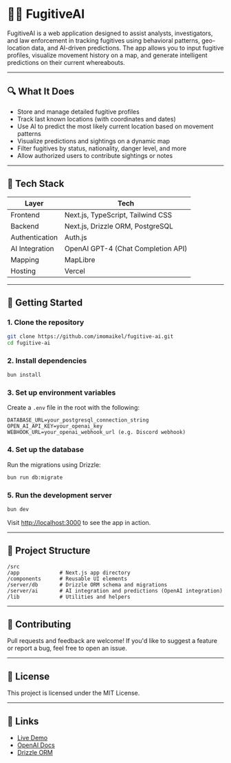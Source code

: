 # 🕵️‍♂️ FugitiveAI

FugitiveAI is a web application designed to assist analysts, investigators, and law enforcement in tracking fugitives using behavioral patterns, geo-location data, and AI-driven predictions. The app allows you to input fugitive profiles, visualize movement history on a map, and generate intelligent predictions on their current whereabouts.

---

## 🔍 What It Does

- Store and manage detailed fugitive profiles  
- Track last known locations (with coordinates and dates)  
- Use AI to predict the most likely current location based on movement patterns  
- Visualize predictions and sightings on a dynamic map  
- Filter fugitives by status, nationality, danger level, and more  
- Allow authorized users to contribute sightings or notes

---

## 🧠 Tech Stack

| Layer           | Tech                                     |
|----------------|-------------------------------------------|
| Frontend       | Next.js, TypeScript, Tailwind CSS         |
| Backend        | Next.js, Drizzle ORM, PostgreSQL          |
| Authentication | Auth.js                                   |
| AI Integration | OpenAI GPT-4 (Chat Completion API)        |
| Mapping        | MapLibre                                  |
| Hosting        | Vercel                                    |

---

## 🚀 Getting Started

### 1. Clone the repository

```bash
git clone https://github.com/imomaikel/fugitive-ai.git
cd fugitive-ai
```

### 2. Install dependencies

```bash
bun install
```

### 3. Set up environment variables

Create a `.env` file in the root with the following:

```env
DATABASE_URL=your_postgresql_connection_string
OPEN_AI_API_KEY=your_openai_key
WEBHOOK_URL=your_openai_webhook_url (e.g. Discord webhook)
```

### 4. Set up the database

Run the migrations using Drizzle:

```bash
bun run db:migrate
```

### 5. Run the development server

```bash
bun dev
```

Visit [http://localhost:3000](http://localhost:3000) to see the app in action.

---

## 📁 Project Structure

```
/src
/app             # Next.js app directory
/components      # Reusable UI elements
/server/db       # Drizzle ORM schema and migrations
/server/ai       # AI integration and predictions (OpenAI integration)
/lib             # Utilities and helpers
```

---


## 🤝 Contributing

Pull requests and feedback are welcome! If you'd like to suggest a feature or report a bug, feel free to open an issue.

---

## 📄 License

This project is licensed under the MIT License.

---

## 🔗 Links

- [Live Demo](https://fugitive-ai.vercel.app/)
- [OpenAI Docs](https://platform.openai.com/docs)
- [Drizzle ORM](https://orm.drizzle.team/)
